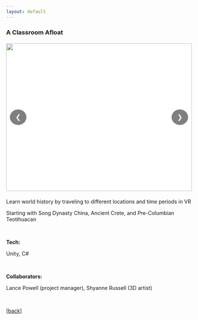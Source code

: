 ```yaml
---
layout: default
---
```


### A Classroom Afloat

<div class="carousel-container">
  <div class="carousel">
    <div class="carousel-item">
      <img src="/portfolio/assets/classroom.png" alt="">
    </div>
    <div class="carousel-item">
      <img src="/portfolio/assets/classroom1.png" alt="">
    </div>
    <div class="carousel-item">
      <img src="/portfolio/assets/classroom2.png" alt="">
    </div>
    <div class="carousel-item">
      <img src="/portfolio/assets/classroom3.png" alt="">
    </div>
    <div class="carousel-item">
      <img src="/portfolio/assets/classroom4.png" alt="">
    </div>
    <div class="carousel-item">
      <img src="/portfolio/assets/classroom5.png" alt="">
    </div>
    <div class="carousel-item">
      <img src="/portfolio/assets/classroom6.png" alt="">
    </div>
    <div class="carousel-item">
      <img src="/portfolio/assets/classroom7.png" alt="">
    </div>
    <div class="carousel-item">
      <img src="/portfolio/assets/classroom8.png" alt="">
    </div>
    <div class="carousel-item">
      <img src="/portfolio/assets/classroom9.png" alt="">
    </div>
    <div class="carousel-item">
      <img src="/portfolio/assets/classroom10.png" alt="">
    </div>
    <div class="carousel-item">
      <img src="/portfolio/assets/classroom11.png" alt="">
    </div>
    <div class="carousel-item">
      <img src="/portfolio/assets/classroom12.png" alt="">
    </div>
    <div class="carousel-item">
      <img src="/portfolio/assets/classroom13.png" alt="">
    </div>
    <div class="carousel-item">
      <img src="/portfolio/assets/classroom14.png" alt="">
    </div>
    <div class="carousel-item">
      <img src="/portfolio/assets/classroom15.png" alt="">
    </div>
    <div class="carousel-item">
      <img src="/portfolio/assets/classroom16.png" alt="">
    </div>
    <div class="carousel-item">
      <img src="/portfolio/assets/classroom17.png" alt="">
    </div>
    <div class="carousel-item">
      <img src="/portfolio/assets/classroom18.png" alt="">
    </div>
    <div class="carousel-item">
      <img src="/portfolio/assets/classroom19.png" alt="">
    </div>
    <div class="carousel-item">
      <img src="/portfolio/assets/classroom20.png" alt="">
    </div>
    <div class="carousel-item">
      <img src="/portfolio/assets/classroom21.png" alt="">
    </div>
  </div>
  <button class="carousel-button prev">❮</button>
  <button class="carousel-button next">❯</button>
</div>

<style>
.carousel-container {
  position: relative;
  max-width: 100%;
  margin: 20px 0;
  overflow: hidden;
}

.carousel {
  display: flex;
  transition: transform 0.5s ease-in-out;
}

.carousel-item {
  min-width: 100%;
  box-sizing: border-box;
}

.carousel-item img {
  width: 100%;
  height: 400px;
  object-fit: contain;
  background-color: white;
}

.carousel-button {
  position: absolute;
  top: 50%;
  transform: translateY(-50%);
  background: rgba(0, 0, 0, 0.5);
  color: white;
  border: none;
  padding: 10px 15px;
  cursor: pointer;
  font-size: 18px;
  border-radius: 50%;
}

.carousel-button:hover {
  background: rgba(0, 0, 0, 0.8);
}

.prev {
  left: 10px;
}

.next {
  right: 10px;
}
</style>

<script>
document.addEventListener('DOMContentLoaded', function() {
  const carousel = document.querySelector('.carousel');
  const items = document.querySelectorAll('.carousel-item');
  const prevButton = document.querySelector('.prev');
  const nextButton = document.querySelector('.next');
  let currentIndex = 0;

  function updateCarousel() {
    carousel.style.transform = `translateX(-${currentIndex * 100}%)`;
  }

  prevButton.addEventListener('click', () => {
    currentIndex = (currentIndex - 1 + items.length) % items.length;
    updateCarousel();
  });

  nextButton.addEventListener('click', () => {
    currentIndex = (currentIndex + 1) % items.length;
    updateCarousel();
  });
});
</script>

Learn world history by traveling to different locations and time periods in VR

Starting with Song Dynasty China, Ancient Crete, and Pre-Columbian Teotihuacan

&nbsp;

**Tech:**

Unity, C#

&nbsp;

**Collaborators:**

Lance Powell (project manager), Shyanne Russell (3D artist)

&nbsp;

[[back]](/portfolio/projects)

&nbsp;

&nbsp;